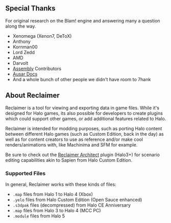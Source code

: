 ## Special Thanks
For original research on the Blam! engine and answering many a question along the way.
- Xenomega (Xenon7, DeToX)
- Anthony
- Kornman00
- Lord Zedd
- AMD
- Darvolt
- [Assembly](https://github.com/XboxChaos/Assembly "Assembly") Contributors
- [Ausar Docs](https://github.com/ElDewrito/AusarDocs "Ausar Docs")
- And a whole bunch of other people we didn't have room to 7hank

## About Reclaimer
Reclaimer is a tool for viewing and exporting data in game files. While it's designed for Halo games, its also possible for developers to create plugins which could support other games, or add additional features related to Halo.

Reclaimer is intended for modding purposes, such as porting Halo content between different Halo games (such as Custom Edition, back in the day) as well as for content creators to use as reference and/or make cool renders/animations with, like Machinima and SFM for example.

Be sure to check out the [Reclaimer Architect](https://github.com/Gravemind2401/Reclaimer.Architect "Reclaimer Architect") plugin (Halo3+) for scenario editing capabilities akin to Sapien from Halo Custom Edition.

### Supported Files
In general, Reclaimer works with these kinds of files:
- `.map` files from Halo 1 to Halo 4 (Xbox)
- `.yelo`  files from Halo Custom Edition (Open Sauce enhanced)
- `.s3dpak` files (decompressed) from Halo CE Anniversary
- `.map` files from Halo 3 to Halo 4 (MCC PC)
- `.module` files from Halo 5
